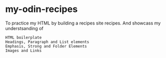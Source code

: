# my-odin-recipes
To practice my HTML by building a recipes site recipes. And showcass my understsanding of

    HTML boilerplate
    Headings, Paragraph and List elements
    Emphasis, Strong and Folder Elements
    Images and Links
    

